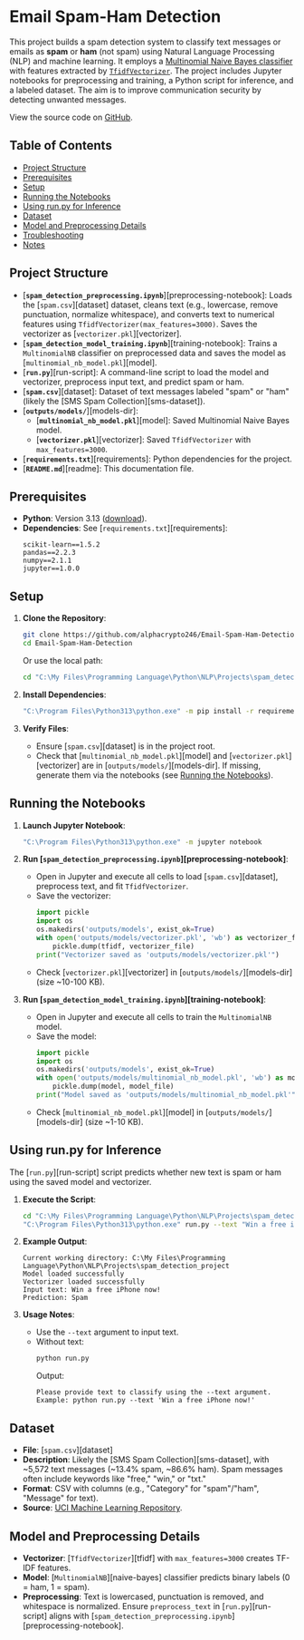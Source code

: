 # Email Spam-Ham Detection

This project builds a spam detection system to classify text messages or emails as **spam** or **ham** (not spam) using Natural Language Processing (NLP) and machine learning. It employs a [Multinomial Naive Bayes classifier](https://scikit-learn.org/stable/modules/naive_bayes.html#multinomial-naive-bayes) with features extracted by [`TfidfVectorizer`](https://scikit-learn.org/stable/modules/generated/sklearn.feature_extraction.text.TfidfVectorizer.html). The project includes Jupyter notebooks for preprocessing and training, a Python script for inference, and a labeled dataset. The aim is to improve communication security by detecting unwanted messages.

View the source code on [GitHub](https://github.com/alphacrypto246/Email-Spam-Ham-Detection).

## Table of Contents

- [Project Structure](#project-structure)
- [Prerequisites](#prerequisites)
- [Setup](#setup)
- [Running the Notebooks](#running-the-notebooks)
- [Using run.py for Inference](#using-runpy-for-inference)
- [Dataset](#dataset)
- [Model and Preprocessing Details](#model-and-preprocessing-details)
- [Troubleshooting](#troubleshooting)
- [Notes](#notes)

## Project Structure

- [**`spam_detection_preprocessing.ipynb`**][preprocessing-notebook]: Loads the [`spam.csv`][dataset] dataset, cleans text (e.g., lowercase, remove punctuation, normalize whitespace), and converts text to numerical features using `TfidfVectorizer(max_features=3000)`. Saves the vectorizer as [`vectorizer.pkl`][vectorizer].
- [**`spam_detection_model_training.ipynb`**][training-notebook]: Trains a `MultinomialNB` classifier on preprocessed data and saves the model as [`multinomial_nb_model.pkl`][model].
- [**`run.py`**][run-script]: A command-line script to load the model and vectorizer, preprocess input text, and predict spam or ham.
- [**`spam.csv`**][dataset]: Dataset of text messages labeled "spam" or "ham" (likely the [SMS Spam Collection][sms-dataset]).
- [**`outputs/models/`**][models-dir]:
  - [**`multinomial_nb_model.pkl`**][model]: Saved Multinomial Naive Bayes model.
  - [**`vectorizer.pkl`**][vectorizer]: Saved `TfidfVectorizer` with `max_features=3000`.
- [**`requirements.txt`**][requirements]: Python dependencies for the project.
- [**`README.md`**][readme]: This documentation file.

## Prerequisites

- **Python**: Version 3.13 ([download](https://www.python.org/downloads/release/python-3130/)).
- **Dependencies**: See [`requirements.txt`][requirements]:
  ```
  scikit-learn==1.5.2
  pandas==2.2.3
  numpy==2.1.1
  jupyter==1.0.0
  ```

## Setup

1. **Clone the Repository**:
   ```bash
   git clone https://github.com/alphacrypto246/Email-Spam-Ham-Detection.git
   cd Email-Spam-Ham-Detection
   ```
   Or use the local path:
   ```bash
   cd "C:\My Files\Programming Language\Python\NLP\Projects\spam_detection_project"
   ```

2. **Install Dependencies**:
   ```bash
   "C:\Program Files\Python313\python.exe" -m pip install -r requirements.txt
   ```

3. **Verify Files**:
   - Ensure [`spam.csv`][dataset] is in the project root.
   - Check that [`multinomial_nb_model.pkl`][model] and [`vectorizer.pkl`][vectorizer] are in [`outputs/models/`][models-dir]. If missing, generate them via the notebooks (see [Running the Notebooks](#running-the-notebooks)).

## Running the Notebooks

1. **Launch Jupyter Notebook**:
   ```bash
   "C:\Program Files\Python313\python.exe" -m jupyter notebook
   ```

2. **Run [`spam_detection_preprocessing.ipynb`][preprocessing-notebook]**:
   - Open in Jupyter and execute all cells to load [`spam.csv`][dataset], preprocess text, and fit `TfidfVectorizer`.
   - Save the vectorizer:
     ```python
     import pickle
     import os
     os.makedirs('outputs/models', exist_ok=True)
     with open('outputs/models/vectorizer.pkl', 'wb') as vectorizer_file:
         pickle.dump(tfidf, vectorizer_file)
     print("Vectorizer saved as 'outputs/models/vectorizer.pkl'")
     ```
   - Check [`vectorizer.pkl`][vectorizer] in [`outputs/models/`][models-dir] (size ~10-100 KB).

3. **Run [`spam_detection_model_training.ipynb`][training-notebook]**:
   - Open in Jupyter and execute all cells to train the `MultinomialNB` model.
   - Save the model:
     ```python
     import pickle
     import os
     os.makedirs('outputs/models', exist_ok=True)
     with open('outputs/models/multinomial_nb_model.pkl', 'wb') as model_file:
         pickle.dump(model, model_file)
     print("Model saved as 'outputs/models/multinomial_nb_model.pkl'")
     ```
   - Check [`multinomial_nb_model.pkl`][model] in [`outputs/models/`][models-dir] (size ~1-10 KB).

## Using run.py for Inference

The [`run.py`][run-script] script predicts whether new text is spam or ham using the saved model and vectorizer.

1. **Execute the Script**:
   ```bash
   cd "C:\My Files\Programming Language\Python\NLP\Projects\spam_detection_project"
   "C:\Program Files\Python313\python.exe" run.py --text "Win a free iPhone now!"
   ```

2. **Example Output**:
   ```
   Current working directory: C:\My Files\Programming Language\Python\NLP\Projects\spam_detection_project
   Model loaded successfully
   Vectorizer loaded successfully
   Input text: Win a free iPhone now!
   Prediction: Spam
   ```

3. **Usage Notes**:
   - Use the `--text` argument to input text.
   - Without text:
     ```bash
     python run.py
     ```
     Output:
     ```
     Please provide text to classify using the --text argument.
     Example: python run.py --text 'Win a free iPhone now!'
     ```

## Dataset

- **File**: [`spam.csv`][dataset]
- **Description**: Likely the [SMS Spam Collection][sms-dataset], with ~5,572 text messages (~13.4% spam, ~86.6% ham). Spam messages often include keywords like "free," "win," or "txt."
- **Format**: CSV with columns (e.g., "Category" for "spam"/"ham", "Message" for text).
- **Source**: [UCI Machine Learning Repository](https://archive.ics.uci.edu/dataset/228/sms+spam+collection).

## Model and Preprocessing Details

- **Vectorizer**: [`TfidfVectorizer`][tfidf] with `max_features=3000` creates TF-IDF features.
- **Model**: [`MultinomialNB`][naive-bayes] classifier predicts binary labels (0 = ham, 1 = spam).
- **Preprocessing**: Text is lowercased, punctuation is removed, and whitespace is normalized. Ensure `preprocess_text` in [`run.py`][run-script] aligns with [`spam_detection_preprocessing.ipynb`][preprocessing-notebook].
